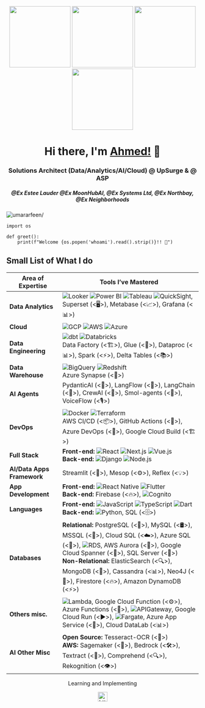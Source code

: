 <p align="center"> <img src="https://octodex.github.com/images/vinyltocat.png" height="160px" width="160px"> <img src="https://octodex.github.com/images/daftpunktocat-thomas.gif" height="160px" width="160px"> <img src="https://octodex.github.com/images/daftpunktocat-guy.gif" height="160px" width="160px"> <img src="https://octodex.github.com/images/Robotocat.png" height="160px" width="160px"></p>

<h1 align="center">Hi there, I'm <a href="https://github.com/ahmed141"  target="_blank">Ahmed!</a> 👋</h1>
    
<h3 align="center">Solutions Architect (Data/Analytics/AI/Cloud) @ UpSurge & @ ASP</h3>
<h5 align="center">@Ex Estee Lauder @Ex MoonHubAI, @Ex Systems Ltd, @Ex Northbay, @Ex Neighborhoods</h5>
<p align="left"> <img src="https://komarev.com/ghpvc/?username=Anon-Exloiter&style=flat&color=blueviolet" alt=umararfeen/> </p>

```python3
import os

def greet():
    print(f"Welcome {os.popen('whoami').read().strip()}!! 👋")
```

## Small List of What I do

| **Area of Expertise**      | **Tools I’ve Mastered**                                                                                                                                                                                                                                  |
|----------------------------|---------------------------------------------------------------------------------------------------------------------------------------------------------------------------------------------------------------------------------------------------------|
| **Data Analytics**         | ![Looker](https://img.shields.io/badge/Looker-4285F4?logo=google&logoColor=white) ![Power BI](https://img.shields.io/badge/PowerBI-F2C811?logo=powerbi&logoColor=black) ![Tableau](https://img.shields.io/badge/Tableau-E97627?logo=tableau&logoColor=white) ![QuickSight]([https://img.shields.io/badge/Tableau-E97627?logo=tableau&logoColor=white](https://img.shields.io/badge/Amazon-Quicksight-orange)), Superset (<🖥️>), Metabase (<📈>), Grafana (<📊>)                                                                                                                                                             |
| **Cloud**                  | ![GCP](https://img.shields.io/badge/Google_Cloud-4285F4?logo=googlecloud&logoColor=white) ![AWS](https://img.shields.io/badge/AWS-232F3E?logo=amazonaws&logoColor=white) ![Azure](https://img.shields.io/badge/Azure-0078D4?logo=microsoftazure&logoColor=white) |
| **Data Engineering**       | ![dbt](https://img.shields.io/badge/dbt-FF694B?logo=dbt&logoColor=white) ![Databricks](https://img.shields.io/badge/Databricks-FC6D26?logo=databricks&logoColor=white) <br> Data Factory (<🏗️>), Glue (<🧪>), Dataproc (<📊>), Spark (<⚡>), Delta Tables (<📚>)                                        |
| **Data Warehouse**         | ![BigQuery](https://img.shields.io/badge/BigQuery-4285F4?logo=googlecloud&logoColor=white) ![Redshift](https://img.shields.io/badge/Amazon_Redshift-232F3E?logo=amazonaws&logoColor=white) <br> Azure Synapse (<🔷>)                                                                           |
| **AI Agents**              | PydanticAI (<🤖>), LangFlow (<📜>), LangChain (<🔗>), CrewAI (<🚀>), Smol-agents (<🧠>), VoiceFlow (<🎙️>)                                                                                                                                                |
| **DevOps**                 | ![Docker](https://img.shields.io/badge/Docker-2496ED?logo=docker&logoColor=white) ![Terraform](https://img.shields.io/badge/Terraform-623CE4?logo=terraform&logoColor=white) <br> AWS CI/CD (<📦>), GitHub Actions (<🔄>), Azure DevOps (<🔧>), Google Cloud Build (<🏗️>) |
| **Full Stack**             | **Front-end:** ![React](https://img.shields.io/badge/React-61DAFB?logo=react&logoColor=black) ![Next.js](https://img.shields.io/badge/Next.js-000000?logo=nextdotjs&logoColor=white) ![Vue.js](https://img.shields.io/badge/Vue.js-4FC08D?logo=vuedotjs&logoColor=white) <br> **Back-end:** ![Django](https://img.shields.io/badge/Django-092E20?logo=django&logoColor=white) ![Node.js](https://img.shields.io/badge/Node.js-339933?logo=nodedotjs&logoColor=white)                                                                                                                                                                  |
| **AI/Data Apps Framework** | Streamlit (<🌟>), Mesop (<⚙️>), Reflex (<💡>)                                                                                                                                                                                                             |
| **App Development**        | **Front-end:** ![React Native](https://img.shields.io/badge/React_Native-61DAFB?logo=react&logoColor=black) ![Flutter](https://img.shields.io/badge/Flutter-02569B?logo=flutter&logoColor=white) <br> **Back-end:** Firebase (<🔥>), ![Cognito]([https://img.shields.io/badge/Tableau-E97627?logo=tableau&logoColor=white](https://img.shields.io/badge/Amazon-Cognito-orange))        |
| **Languages**              | **Front-end:** ![JavaScript](https://img.shields.io/badge/JavaScript-F7DF1E?logo=javascript&logoColor=black) ![TypeScript](https://img.shields.io/badge/TypeScript-3178C6?logo=typescript&logoColor=white) ![Dart](https://img.shields.io/badge/Dart-0175C2?logo=dart&logoColor=white) <br> **Back-end:** ![Python](https://img.shields.io/badge/Python-3776AB?logo=python&logoColor=white), SQL (<🗄️>) |
| **Databases**              | **Relational:** PostgreSQL (<🐘>), MySQL (<🛢️>), MSSQL (<🔳>), Cloud SQL (<☁️>), Azure SQL (<🔵>), ![RDS]([https://img.shields.io/badge/Tableau-E97627?logo=tableau&logoColor=white](https://img.shields.io/badge/Amazon-RDS-orange)), AWS Aurora (<🌟>), Google Cloud Spanner (<🔗>), SQL Server (<📂>) <br> **Non-Relational:** ElasticSearch (<🔍>), MongoDB (<🍃>), Cassandra (<📊>), Neo4J (<🧠>), Firestore (<🔥>), Amazon DynamoDB (<⚡>) |
| **Others misc.**           | ![Lambda]([https://img.shields.io/badge/Tableau-E97627?logo=tableau&logoColor=white](https://img.shields.io/badge/Amazon-Lambda-orange)), Google Cloud Function (<⚙️>), Azure Functions (<🔧>), ![APIGateway]([https://img.shields.io/badge/Tableau-E97627?logo=tableau&logoColor=white](https://img.shields.io/badge/Amazon-API_Gateway-orange)), Google Cloud Run (<▶️>), ![Fargate]([https://img.shields.io/badge/Tableau-E97627?logo=tableau&logoColor=white](https://img.shields.io/badge/Amazon-Fargate-orange)), Azure App Service (<📱>), Cloud DataLab (<📊>)                                                          |
| **AI Other Misc**          | **Open Source:** Tesseract-OCR (<📜>) <br> **AWS:** Sagemaker (<🧠>), Bedrock (<🛠️>), Textract (<📄>), Comprehend (<🔍>), Rekognition (<👁️>)                                                                                                               |



<p align="center"> Learning and Implementing </p>



<p align="center"> 
<a href="https://www.linkedin.com/in/ahmedshahzad141" target="blank"><img align="center" src=https://cdn.jsdelivr.net/npm/simple-icons@3.0.1/icons/linkedin.svg alt="https://www.linkedin.com/in/ahmedshahzad141/" height="25" width="25" /></a>    
</p>
